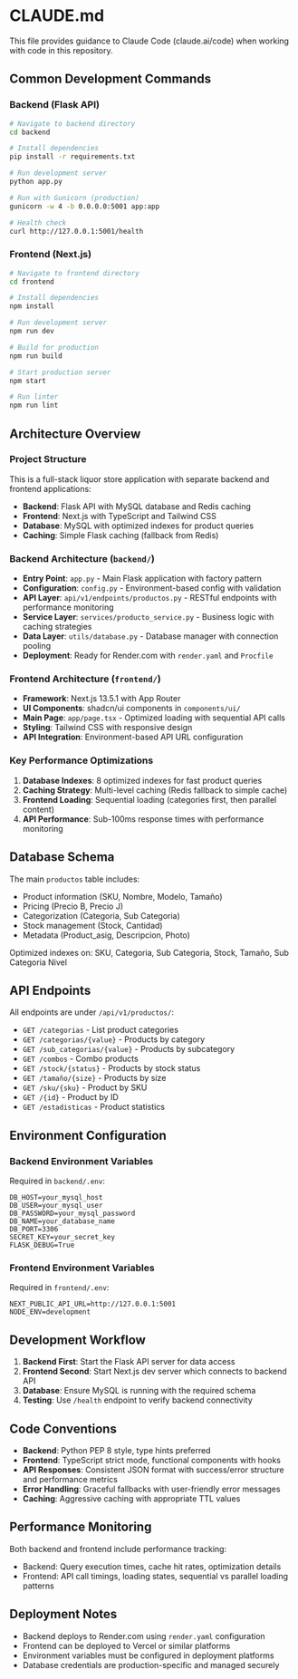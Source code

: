 # CLAUDE.md

This file provides guidance to Claude Code (claude.ai/code) when working with code in this repository.

## Common Development Commands

### Backend (Flask API)
```bash
# Navigate to backend directory
cd backend

# Install dependencies
pip install -r requirements.txt

# Run development server
python app.py

# Run with Gunicorn (production)
gunicorn -w 4 -b 0.0.0.0:5001 app:app

# Health check
curl http://127.0.0.1:5001/health
```

### Frontend (Next.js)
```bash
# Navigate to frontend directory
cd frontend

# Install dependencies
npm install

# Run development server
npm run dev

# Build for production
npm run build

# Start production server
npm start

# Run linter
npm run lint
```

## Architecture Overview

### Project Structure
This is a full-stack liquor store application with separate backend and frontend applications:

- **Backend**: Flask API with MySQL database and Redis caching
- **Frontend**: Next.js with TypeScript and Tailwind CSS
- **Database**: MySQL with optimized indexes for product queries
- **Caching**: Simple Flask caching (fallback from Redis)

### Backend Architecture (`backend/`)
- **Entry Point**: `app.py` - Main Flask application with factory pattern
- **Configuration**: `config.py` - Environment-based config with validation
- **API Layer**: `api/v1/endpoints/productos.py` - RESTful endpoints with performance monitoring
- **Service Layer**: `services/producto_service.py` - Business logic with caching strategies
- **Data Layer**: `utils/database.py` - Database manager with connection pooling
- **Deployment**: Ready for Render.com with `render.yaml` and `Procfile`

### Frontend Architecture (`frontend/`)
- **Framework**: Next.js 13.5.1 with App Router
- **UI Components**: shadcn/ui components in `components/ui/`
- **Main Page**: `app/page.tsx` - Optimized loading with sequential API calls
- **Styling**: Tailwind CSS with responsive design
- **API Integration**: Environment-based API URL configuration

### Key Performance Optimizations
1. **Database Indexes**: 8 optimized indexes for fast product queries
2. **Caching Strategy**: Multi-level caching (Redis fallback to simple cache)
3. **Frontend Loading**: Sequential loading (categories first, then parallel content)
4. **API Performance**: Sub-100ms response times with performance monitoring

## Database Schema
The main `productos` table includes:
- Product information (SKU, Nombre, Modelo, Tamaño)
- Pricing (Precio B, Precio J)
- Categorization (Categoria, Sub Categoria)
- Stock management (Stock, Cantidad)
- Metadata (Product_asig, Descripcion, Photo)

Optimized indexes on: SKU, Categoria, Sub Categoria, Stock, Tamaño, Sub Categoria Nivel

## API Endpoints
All endpoints are under `/api/v1/productos/`:
- `GET /categorias` - List product categories
- `GET /categorias/{value}` - Products by category
- `GET /sub_categorias/{value}` - Products by subcategory  
- `GET /combos` - Combo products
- `GET /stock/{status}` - Products by stock status
- `GET /tamaño/{size}` - Products by size
- `GET /sku/{sku}` - Product by SKU
- `GET /{id}` - Product by ID
- `GET /estadisticas` - Product statistics

## Environment Configuration

### Backend Environment Variables
Required in `backend/.env`:
```
DB_HOST=your_mysql_host
DB_USER=your_mysql_user  
DB_PASSWORD=your_mysql_password
DB_NAME=your_database_name
DB_PORT=3306
SECRET_KEY=your_secret_key
FLASK_DEBUG=True
```

### Frontend Environment Variables
Required in `frontend/.env`:
```
NEXT_PUBLIC_API_URL=http://127.0.0.1:5001
NODE_ENV=development
```

## Development Workflow
1. **Backend First**: Start the Flask API server for data access
2. **Frontend Second**: Start Next.js dev server which connects to backend API
3. **Database**: Ensure MySQL is running with the required schema
4. **Testing**: Use `/health` endpoint to verify backend connectivity

## Code Conventions
- **Backend**: Python PEP 8 style, type hints preferred
- **Frontend**: TypeScript strict mode, functional components with hooks
- **API Responses**: Consistent JSON format with success/error structure and performance metrics
- **Error Handling**: Graceful fallbacks with user-friendly error messages
- **Caching**: Aggressive caching with appropriate TTL values

## Performance Monitoring
Both backend and frontend include performance tracking:
- Backend: Query execution times, cache hit rates, optimization details
- Frontend: API call timings, loading states, sequential vs parallel loading patterns

## Deployment Notes
- Backend deploys to Render.com using `render.yaml` configuration
- Frontend can be deployed to Vercel or similar platforms
- Environment variables must be configured in deployment platforms
- Database credentials are production-specific and managed securely